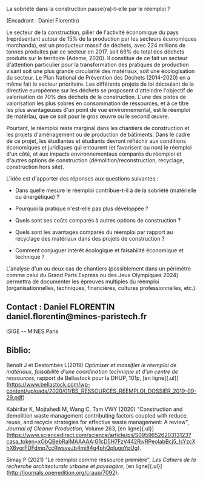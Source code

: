 La sobriété dans la construction passe(ra)-t-elle par le réemploi ?

(Encadrant : Daniel Florentin)

Le secteur de la construction, pilier de l'activité économique du pays
(représentant autour de 15% de la production par les secteurs
économiques marchands), est un producteur massif de déchets, avec 224
millions de tonnes produites par ce secteur en 2017, soit 69% du total
des déchets produits sur le territoire (Ademe, 2020). Il constitue de ce
fait un secteur d'attention particulier pour la transformation des
pratiques de production visant soit une plus grande circularité des
matériaux, soit une écologisation du secteur. Le Plan National de
Prévention des Déchets (2014-2020) en a même fait le secteur
prioritaire. Les différents projets de loi découlant de la directive
européenne sur les déchets se proposent d'atteindre l'objectif de
valorisation de 70% des déchets de la construction. L'une des pistes de
valorisation les plus sobres en consommation de ressources, et à ce
titre les plus avantageuses d'un point de vue environnemental, est le
réemploi de matériau, que ce soit pour le gros œuvre ou le second œuvre.

Pourtant, le réemploi reste marginal dans les chantiers de construction
et les projets d'aménagement ou de production de bâtiments. Dans le
cadre de ce projet, les étudiantes et étudiants devront réfléchir aux
conditions économiques et juridiques qui entourent (et favorisent ou
non) le réemploi d'un côté, et aux impacts environnementaux comparés du
réemploi et d'autres options de construction (démolition/reconstruction,
recyclage, construction hors site).

L'idée est d'apporter des réponses aux questions suivantes :

-   Dans quelle mesure le réemploi contribue-t-il à de la sobriété
    (matérielle ou énergétique) ?

-   Pourquoi la pratique n'est-elle pas plus développée ?

-   Quels sont ses coûts comparés à autres options de construction ?

-   Quels sont les avantages comparés du réemploi par rapport au
    recyclage des matériaux dans des projets de construction ?

-   Comment conjuguer intérêt écologique et faisabilité économique et
    technique ?

L'analyse d'un ou deux cas de chantiers (possiblement dans un périmètre
comme celui du Grand Paris Express ou des Jeux Olympiques 2024)
permettra de documenter les épreuves multiples du réemploi
(organisationnelles, techniques, financières, cultures professionnelles,
etc.).

## Contact : Daniel FLORENTIN daniel.florentin\@mines-paristech.fr
ISIGE -- MINES Paris

## Biblio:

Benoît J et Destombes L(2019) *Optimiser et massifier le réemploi de
matériaux, faisabilit*é *d\'une coordination technique et d\'un centre
de ressources*, rapport de Bellastock pour la DHUP, 101p, [en
ligne]{.ul}](https://www.bellastock.com/wp-content/uploads/2020/01/BS_RESSOURCES_REEMPLOI_DOSSIER_2019-09-29.pdf)

Kabirifar K, Mojtahedi M, Wang C, Tam VWY (2020) "Construction and
demolition waste management contributing factors coupled with reduce,
reuse, and recycle strategies for effective waste management: A review",
*Journal of Cleaner Production*, Volume 263, [en
ligne]{.ul}](https://www.sciencedirect.com/science/article/pii/S0959652620313123?casa_token=xObQBebRaIMAAAAA:G1cD5H7FzV442RjvRPeolabBcj5_lsYzcXhX6yorFDFdmp7ccRwsyeJb4mi84g4phQplugoYpUg).

Simay P (2021) "Le réemploi comme ressource première", *Les Cahiers de
la recherche architecturale urbaine et paysagère*, [en
ligne]{.ul}](http://journals.openedition.org/craup/7092).
